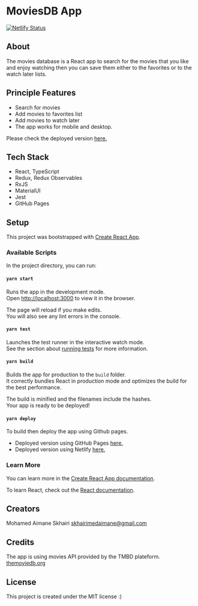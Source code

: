 # MoviesDB App

[![Netlify Status](https://api.netlify.com/api/v1/badges/bdbd7705-a72b-4c5e-8844-94f87332f107/deploy-status)](https://app.netlify.com/sites/awesomemoviesdb/deploys)

## About

The movies database is a React app to search for the movies that you like and enjoy watching then you can save them either to the favorites or to the watch later lists.

## Principle Features

- Search for movies
- Add movies to favorites list
- Add movies to watch later
- The app works for mobile and desktop.

Please check the deployed version [here.](https://medaimane.github.io/movies-react-app/)

## Tech Stack

- React, TypeScript
- Redux, Redux Observables
- RxJS
- MaterialUI
- Jest
- GitHub Pages

## Setup

This project was bootstrapped with [Create React App](https://github.com/facebook/create-react-app).

### Available Scripts

In the project directory, you can run:

#### `yarn start`

Runs the app in the development mode.\
Open [http://localhost:3000](http://localhost:3000) to view it in the browser.

The page will reload if you make edits.\
You will also see any lint errors in the console.

#### `yarn test`

Launches the test runner in the interactive watch mode.\
See the section about [running tests](https://facebook.github.io/create-react-app/docs/running-tests) for more information.

#### `yarn build`

Builds the app for production to the `build` folder.\
It correctly bundles React in production mode and optimizes the build for the best performance.

The build is minified and the filenames include the hashes.\
Your app is ready to be deployed!

#### `yarn deploy`

To build then deploy the app using Github pages.

- Deployed version using GitHub Pages [here.](https://medaimane.github.io/movies-react-app/)
- Deployed version using Netlify [here.](https://awesomemoviesdb.netlify.app/)

### Learn More

You can learn more in the [Create React App documentation](https://facebook.github.io/create-react-app/docs/getting-started).

To learn React, check out the [React documentation](https://reactjs.org/).

## Creators

Mohamed Aimane Skhairi
skhairimedaimane@gmail.com

## Credits

The app is using movies API provided by the TMBD plateform.
[themoviedb.org](https://www.themoviedb.org/)

## License

This project is created under the MIT license :)
